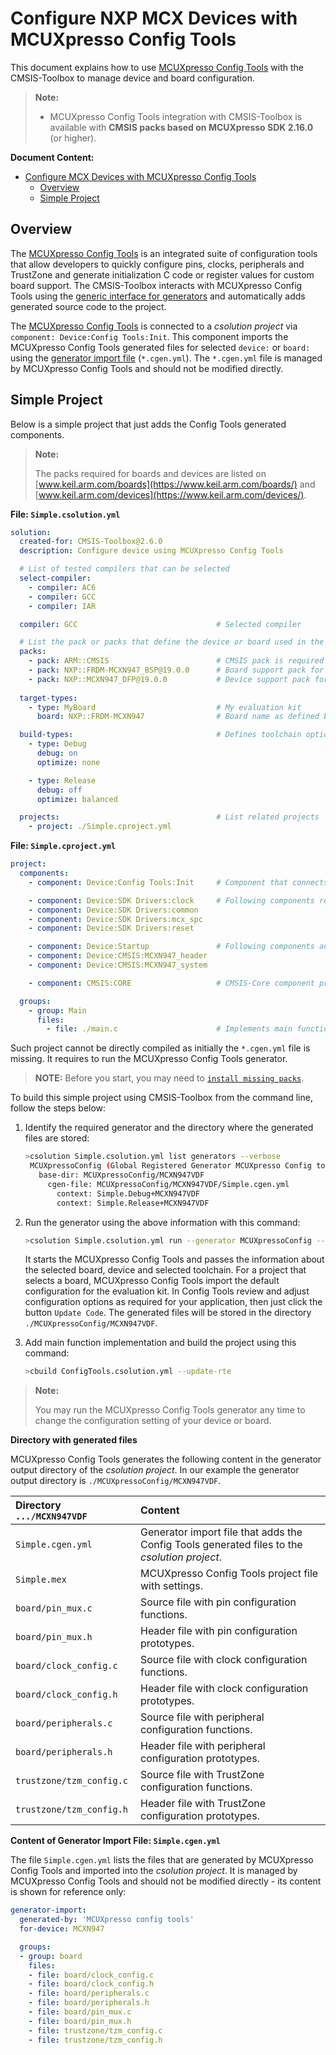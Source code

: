 # Configure NXP MCX Devices with MCUXpresso Config Tools

This document explains how to use [MCUXpresso Config Tools](https://www.nxp.com/configtools) with the CMSIS-Toolbox to manage device and board configuration.

> **Note:**
>
> - MCUXpresso Config Tools integration with CMSIS-Toolbox is available with **CMSIS packs based on MCUXpresso SDK 2.16.0** (or higher).

**Document Content:**

- [Configure MCX Devices with MCUXpresso Config Tools](#configure-mcx-devices-with-mcuxpresso-config-tools)
  - [Overview](#overview)
  - [Simple Project](#simple-project)

## Overview

The [MCUXpresso Config Tools](https://www.nxp.com/configtools) is an integrated suite of configuration tools that allow developers to quickly configure pins, clocks, peripherals and TrustZone and generate initialization C code or register values for custom board support. The CMSIS-Toolbox interacts with MCUXpresso Config Tools using the [generic interface for generators]([build-operation.md#generator-integration](https://github.com/Open-CMSIS-Pack/cmsis-toolbox/blob/main/docs/build-operation.md)) and automatically adds generated source code to the project.

The [MCUXpresso Config Tools](https://www.nxp.com/configtools) is connected to a *csolution project* via `component: Device:Config Tools:Init`. This component imports the MCUXpresso Config Tools generated files for selected `device:` or `board:` using the [generator import file](https://github.com/Open-CMSIS-Pack/cmsis-toolbox/blob/main/docs/YML-CBuild-Format.md#generator-import-file) (`*.cgen.yml`). The `*.cgen.yml` file is managed by MCUXpresso Config Tools and should not be modified directly.

## Simple Project

Below is a simple project that just adds the Config Tools generated components.

>**Note:**  
>
> The packs required for boards and devices are listed on [www.keil.arm.com/boards](https://www.keil.arm.com/boards/) and [www.keil.arm.com/devices](https://www.keil.arm.com/devices/).

**File: `Simple.csolution.yml`**

```yml
solution:
  created-for: CMSIS-Toolbox@2.6.0
  description: Configure device using MCUXpresso Config Tools

  # List of tested compilers that can be selected
  select-compiler:
    - compiler: AC6
    - compiler: GCC
    - compiler: IAR

  compiler: GCC                               # Selected compiler

  # List the pack or packs that define the device or board used in the csolution.yml file
  packs:
    - pack: ARM::CMSIS                        # CMSIS pack is required for most projects
    - pack: NXP::FRDM-MCXN947_BSP@19.0.0      # Board support pack for FRDM-MCXN947
    - pack: NXP::MCXN947_DFP@19.0.0           # Device support pack for MCXN947 devices
    
  target-types:
    - type: MyBoard                           # My evaluation kit
      board: NXP::FRDM-MCXN947                # Board name as defined by the pack

  build-types:                                # Defines toolchain options for 'debug' and 'release'
    - type: Debug
      debug: on
      optimize: none

    - type: Release
      debug: off
      optimize: balanced

  projects:                                   # List related projects
    - project: ./Simple.cproject.yml
```

**File: `Simple.cproject.yml`**

```yml
project:
  components:
    - component: Device:Config Tools:Init     # Component that connects to MCUXpresso Config Tools

    - component: Device:SDK Drivers:clock     # Following components resolve generated code dependencies
    - component: Device:SDK Drivers:common
    - component: Device:SDK Drivers:mcx_spc
    - component: Device:SDK Drivers:reset

    - component: Device:Startup               # Following components add device startup code
    - component: Device:CMSIS:MCXN947_header
    - component: Device:CMSIS:MCXN947_system

    - component: CMSIS:CORE                   # CMSIS-Core component provides Cortex core definitions

  groups:
    - group: Main
      files:
        - file: ./main.c                      # Implements main function
```

Such project cannot be directly compiled as initially the `*.cgen.yml` file is missing. It requires to run the MCUXpresso Config Tools generator.

> **NOTE:** Before you start, you may need to [`install missing packs`](build-tools.md#install-missing-packs).

To build this simple project using CMSIS-Toolbox from the command line, follow the steps below:

1. Identify the required generator and the directory where the generated files are stored:

   ```bash
   >csolution Simple.csolution.yml list generators --verbose
    MCUXpressoConfig (Global Registered Generator MCUXpresso Config tools) # generator name
      base-dir: MCUXpressoConfig/MCXN947VDF                                # directory for generated files
        cgen-file: MCUXpressoConfig/MCXN947VDF/Simple.cgen.yml             # generator import file
          context: Simple.Debug+MCXN947VDF                                 # list of context that uses this directory
          context: Simple.Release+MCXN947VDF
   ```

2. Run the generator using the above information with this command:

   ```bash
   >csolution Simple.csolution.yml run --generator MCUXpressoConfig --context Simple.Debug+MCXN947VDF
   ```

   It starts the MCUXpresso Config Tools and passes the information about the selected board, device and selected toolchain. For a project that selects a board, MCUXpresso Config Tools import the default configuration for the evaluation kit. In Config Tools review and adjust configuration options as required for your application, then just click the button `Update Code`. The generated files will be stored in the directory `./MCUXpressoConfig/MCXN947VDF`.

3. Add main function implementation and build the project using this command:

   ```bash
   >cbuild ConfigTools.csolution.yml --update-rte
   ```

>**Note:**
>
> You may run the MCUXpresso Config Tools generator any time to change the configuration setting of your device or board.

**Directory with generated files**

MCUXpresso Config Tools generates the following content in the generator output directory of the *csolution project*. In our example the generator output directory is `./MCUXpressoConfig/MCXN947VDF`.

Directory `.../MCXN947VDF` | Content
:--------------------------|:---------------
`Simple.cgen.yml`          | Generator import file that adds the Config Tools generated files to the *csolution project*.
`Simple.mex`               | MCUXpresso Config Tools project file with settings.
`board/pin_mux.c`          | Source file with pin configuration functions.
`board/pin_mux.h`          | Header file with pin configuration prototypes.
`board/clock_config.c`     | Source file with clock configuration functions.
`board/clock_config.h`     | Header file with clock configuration prototypes.
`board/peripherals.c`      | Source file with peripheral configuration functions.
`board/peripherals.h`      | Header file with peripheral configuration prototypes.
`trustzone/tzm_config.c`   | Source file with TrustZone configuration functions.
`trustzone/tzm_config.h`   | Header file with TrustZone configuration prototypes.

**Content of Generator Import File: `Simple.cgen.yml`**

The file `Simple.cgen.yml` lists the files that are generated by MCUXpresso Config Tools and imported into the *csolution project*. It is managed by MCUXpresso Config Tools and should not be modified directly - its content is shown for reference only:

```yml
generator-import:
  generated-by: 'MCUXpresso config tools'
  for-device: MCXN947

  groups:
  - group: board
    files:
    - file: board/clock_config.c
    - file: board/clock_config.h
    - file: board/peripherals.c
    - file: board/peripherals.h
    - file: board/pin_mux.c
    - file: board/pin_mux.h
    - file: trustzone/tzm_config.c
    - file: trustzone/tzm_config.h
```
